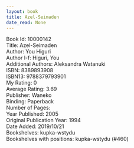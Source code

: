 ```yaml
---
layout: book
title: Azel-Seimaden
date_read: None
---
```


Book Id: 10000142<br />
Title: Azel-Seimaden<br />
Author: You Higuri<br />
Author l-f: Higuri, You<br />
Additional Authors: Aleksandra Watanuki<br />
ISBN: 8389893908<br />
ISBN13: 9788379793901<br />
My Rating: 0<br />
Average Rating: 3.69<br />
Publisher: Waneko<br />
Binding: Paperback<br />
Number of Pages: <br />
Year Published: 2005<br />
Original Publication Year: 1994<br />
Date Added: 2019/10/21<br />
Bookshelves: kupka-wstydu<br />
Bookshelves with positions: kupka-wstydu (#460)<br />

